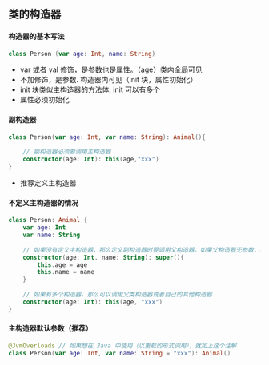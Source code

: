 ## 类的构造器

#### 构造器的基本写法
```kotlin
class Person (var age: Int, name: String)
```
- var 或者 val 修饰，是参数也是属性。（age）类内全局可见
- 不加修饰，是参数. 构造器内可见（init 块，属性初始化）
- init 块类似主构造器的方法体, init 可以有多个
- 属性必须初始化

#### 副构造器

```kotlin
class Person(var age: Int, var name: String): Animal(){
    
    // 副构造器必须要调用主构造器
    constructor(age: Int): this(age,"xxx")
}
```
- 推荐定义主构造器

#### 不定义主构造器的情况

```kotlin
class Person: Animal {
    var age: Int
    var name: String
    
    // 如果没有定义主构造器，那么定义副构造器时要调用父构造器。如果父构造器无参数，那么可以省略
    constructor(age: Int, name: String): super(){
        this.age = age
        this.name = name
    }
    
    // 如果有多个构造器，那么可以调用父类构造器或者自己的其他构造器
    constructor(age: Int): this(age, "xxx")
}
```

#### 主构造器默认参数（推荐）
```kotlin
@JvmOverloads // 如果想在 Java 中使用（以重载的形式调用），就加上这个注解
class Person(var age: Int, var name: String = "xxx"): Animal()
```